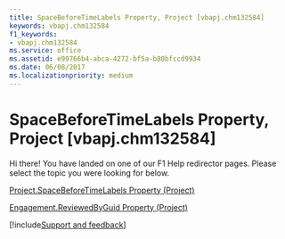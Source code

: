 ```yaml
---
title: SpaceBeforeTimeLabels Property, Project [vbapj.chm132584]
keywords: vbapj.chm132584
f1_keywords:
- vbapj.chm132584
ms.service: office
ms.assetid: e99766b4-abca-4272-bf5a-b80bfccd9934
ms.date: 06/08/2017
ms.localizationpriority: medium
---
```



# SpaceBeforeTimeLabels Property, Project [vbapj.chm132584]

Hi there! You have landed on one of our F1 Help redirector pages. Please select the topic you were looking for below.

[Project.SpaceBeforeTimeLabels Property (Project)](https://msdn.microsoft.com/library/fe047ed1-cff4-3f8b-9412-0cb60faadfad%28Office.15%29.aspx)

[Engagement.ReviewedByGuid Property (Project)](https://msdn.microsoft.com/library/f7080dbb-93f2-fe06-38c2-ed56fd3d73c0%28Office.15%29.aspx)

[!include[Support and feedback](~/includes/feedback-boilerplate.md)]